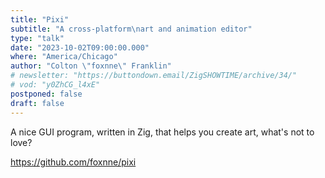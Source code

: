 ```yaml
---
title: "Pixi"
subtitle: "A cross-platform\nart and animation editor"
type: "talk"
date: "2023-10-02T09:00:00.000"
where: "America/Chicago"
author: "Colton \"foxnne\" Franklin"
# newsletter: "https://buttondown.email/ZigSHOWTIME/archive/34/"
# vod: "y0ZhCG_l4xE"
postponed: false
draft: false
---
```

A nice GUI program, written in Zig, that helps you create art, what's not to love?

https://github.com/foxnne/pixi
